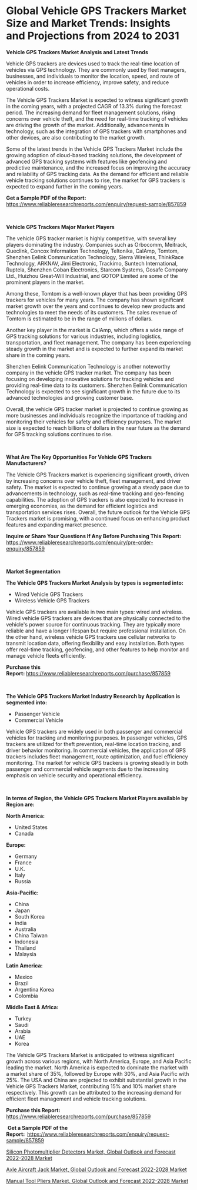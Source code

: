 <p><h1>Global Vehicle GPS Trackers Market Size and Market Trends: Insights and Projections from 2024 to 2031</h1></p><p><strong>Vehicle GPS Trackers Market Analysis and Latest Trends</strong></p>
<p><p>Vehicle GPS trackers are devices used to track the real-time location of vehicles via GPS technology. They are commonly used by fleet managers, businesses, and individuals to monitor the location, speed, and route of vehicles in order to increase efficiency, improve safety, and reduce operational costs.</p><p>The Vehicle GPS Trackers Market is expected to witness significant growth in the coming years, with a projected CAGR of 13.3% during the forecast period. The increasing demand for fleet management solutions, rising concerns over vehicle theft, and the need for real-time tracking of vehicles are driving the growth of the market. Additionally, advancements in technology, such as the integration of GPS trackers with smartphones and other devices, are also contributing to the market growth.</p><p>Some of the latest trends in the Vehicle GPS Trackers Market include the growing adoption of cloud-based tracking solutions, the development of advanced GPS tracking systems with features like geofencing and predictive maintenance, and the increased focus on improving the accuracy and reliability of GPS tracking data. As the demand for efficient and reliable vehicle tracking solutions continues to rise, the market for GPS trackers is expected to expand further in the coming years.</p></p>
<p><strong>Get a Sample PDF of the Report:&nbsp;</strong> <a href="https://www.reliableresearchreports.com/enquiry/request-sample/857859">https://www.reliableresearchreports.com/enquiry/request-sample/857859</a></p>
<p>&nbsp;</p>
<p><strong>Vehicle GPS Trackers Major Market Players</strong></p>
<p><p>The vehicle GPS tracker market is highly competitive, with several key players dominating the industry. Companies such as Orbocomm, Meitrack, Queclink, Concox Information Technology, Teltonika, CalAmp, Tomtom, Shenzhen Eelink Communication Technology, Sierra Wireless, ThinkRace Technology, ARKNAV, Jimi Electronic, Trackimo, Suntech International, Ruptela, Shenzhen Coban Electronics, Starcom Systems, Gosafe Company Ltd., Huizhou Great-Will Industrial, and GOTOP Limited are some of the prominent players in the market.</p><p>Among these, Tomtom is a well-known player that has been providing GPS trackers for vehicles for many years. The company has shown significant market growth over the years and continues to develop new products and technologies to meet the needs of its customers. The sales revenue of Tomtom is estimated to be in the range of millions of dollars.</p><p>Another key player in the market is CalAmp, which offers a wide range of GPS tracking solutions for various industries, including logistics, transportation, and fleet management. The company has been experiencing steady growth in the market and is expected to further expand its market share in the coming years.</p><p>Shenzhen Eelink Communication Technology is another noteworthy company in the vehicle GPS tracker market. The company has been focusing on developing innovative solutions for tracking vehicles and providing real-time data to its customers. Shenzhen Eelink Communication Technology is expected to see significant growth in the future due to its advanced technologies and growing customer base.</p><p>Overall, the vehicle GPS tracker market is projected to continue growing as more businesses and individuals recognize the importance of tracking and monitoring their vehicles for safety and efficiency purposes. The market size is expected to reach billions of dollars in the near future as the demand for GPS tracking solutions continues to rise.</p></p>
<p>&nbsp;</p>
<p><strong>What Are The Key Opportunities For Vehicle GPS Trackers Manufacturers?</strong></p>
<p><p>The Vehicle GPS Trackers market is experiencing significant growth, driven by increasing concerns over vehicle theft, fleet management, and driver safety. The market is expected to continue growing at a steady pace due to advancements in technology, such as real-time tracking and geo-fencing capabilities. The adoption of GPS trackers is also expected to increase in emerging economies, as the demand for efficient logistics and transportation services rises. Overall, the future outlook for the Vehicle GPS Trackers market is promising, with a continued focus on enhancing product features and expanding market presence.</p></p>
<p><strong>Inquire or Share Your Questions If Any Before Purchasing This Report:</strong> <a href="https://www.reliableresearchreports.com/enquiry/pre-order-enquiry/857859">https://www.reliableresearchreports.com/enquiry/pre-order-enquiry/857859</a></p>
<p>&nbsp;</p>
<p><strong>Market Segmentation</strong></p>
<p><strong>The Vehicle GPS Trackers Market Analysis by types is segmented into:</strong></p>
<p><ul><li>Wired Vehicle GPS Trackers</li><li>Wireless Vehicle GPS Trackers</li></ul></p>
<p><p>Vehicle GPS trackers are available in two main types: wired and wireless. Wired vehicle GPS trackers are devices that are physically connected to the vehicle's power source for continuous tracking. They are typically more reliable and have a longer lifespan but require professional installation. On the other hand, wireless vehicle GPS trackers use cellular networks to transmit location data, offering flexibility and easy installation. Both types offer real-time tracking, geofencing, and other features to help monitor and manage vehicle fleets efficiently.</p></p>
<p><strong>Purchase this Report:&nbsp;</strong><a href="https://www.reliableresearchreports.com/purchase/857859">https://www.reliableresearchreports.com/purchase/857859</a></p>
<p>&nbsp;</p>
<p><strong>The Vehicle GPS Trackers Market Industry Research by Application is segmented into:</strong></p>
<p><ul><li>Passenger Vehicle</li><li>Commercial Vehicle</li></ul></p>
<p><p>Vehicle GPS trackers are widely used in both passenger and commercial vehicles for tracking and monitoring purposes. In passenger vehicles, GPS trackers are utilized for theft prevention, real-time location tracking, and driver behavior monitoring. In commercial vehicles, the application of GPS trackers includes fleet management, route optimization, and fuel efficiency monitoring. The market for vehicle GPS trackers is growing steadily in both passenger and commercial vehicle segments due to the increasing emphasis on vehicle security and operational efficiency.</p></p>
<p>&nbsp;</p>
<p><strong>In terms of Region, the Vehicle GPS Trackers Market Players available by Region are:</strong></p>
<p>
    <p> <strong> North America: </strong>
        <ul>
            <li>United States</li>
            <li>Canada</li>
        </ul>
        </p> 
    <p> <strong> Europe: </strong>
        <ul>
            <li>Germany</li>
            <li>France</li>
            <li>U.K.</li>
            <li>Italy</li>
            <li>Russia</li>
        </ul>
        </p> 
    <p> <strong> Asia-Pacific: </strong>
        <ul>
            <li>China</li>
            <li>Japan</li>
            <li>South Korea</li>
            <li>India</li>
            <li>Australia</li>
            <li>China Taiwan</li>
            <li>Indonesia</li>
            <li>Thailand</li>
            <li>Malaysia</li>
        </ul>
        </p> 
    <p> <strong> Latin America: </strong>
        <ul>
            <li>Mexico</li>
            <li>Brazil</li>
            <li>Argentina Korea</li>
            <li>Colombia</li>
        </ul>
        </p> 
    <p> <strong> Middle East & Africa: </strong>
        <ul>
            <li>Turkey</li>
            <li>Saudi</li>
            <li>Arabia</li>
            <li>UAE</li>
            <li>Korea</li>
        </ul>
    </p>
    </p>
<p><p>The Vehicle GPS Trackers Market is anticipated to witness significant growth across various regions, with North America, Europe, and Asia Pacific leading the market. North America is expected to dominate the market with a market share of 35%, followed by Europe with 30%, and Asia Pacific with 25%. The USA and China are projected to exhibit substantial growth in the Vehicle GPS Trackers Market, contributing 15% and 10% market share respectively. This growth can be attributed to the increasing demand for efficient fleet management and vehicle tracking solutions.</p></p>
<p><strong>Purchase this Report: </strong><a href="https://www.reliableresearchreports.com/purchase/857859">https://www.reliableresearchreports.com/purchase/857859</a></p>
<p>&nbsp;<strong>Get a Sample PDF of the Report:&nbsp;&nbsp;</strong><a href="https://www.reliableresearchreports.com/enquiry/request-sample/857859">https://www.reliableresearchreports.com/enquiry/request-sample/857859</a></p>
<p><strong></strong></p>
<p><p><a href="https://view.publitas.com/reportprime-1/silicon-photomultiplier-detectors-market-global-outlook-and-forecast-2022-2028-market-challenges-opportunities-and-growth-drivers-and-major-market-players-forecasted-for-period-from-2023-2030/">Silicon Photomultiplier Detectors Market, Global Outlook and Forecast 2022-2028 Market</a></p><p><a href="https://view.publitas.com/reportprime-1/axle-aircraft-jack-market-global-outlook-and-forecast-2022-2028-market-share-market-new-trends-analysis-report-by-type-by-application-by-end-use-by-region-and-segment-forecasts-2023-2030/">Axle Aircraft Jack Market, Global Outlook and Forecast 2022-2028 Market</a></p><p><a href="https://view.publitas.com/reportprime-1/manual-tool-pliers-market-global-outlook-and-forecast-2022-2028-market-challenges-opportunities-and-growth-drivers-and-major-market-players-forecasted-for-period-from-2023-2030/">Manual Tool Pliers Market, Global Outlook and Forecast 2022-2028 Market</a></p></p>